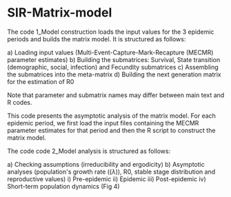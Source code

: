# SIR-Matrix-model

The code 1_Model construction loads the input values for the 3 epidemic periods and builds the matrix model. It is structured as follows:

  a) Loading input values (Multi-Event-Capture-Mark-Recapture (MECMR) parameter estimates)
  b) Building the submatrices: Survival, State transition (demographic, social, infection) and Fecundity submatrices
  c) Assembling the submatrices into the meta-matrix
  d) Building the next generation matrix for the estimation of R0


Note that parameter and submatrix names may differ between main text and R codes.

This code presents the asymptotic analysis of the matrix model. For each epidemic period, we first load the input files containing the MECMR parameter estimates for that period and then the R script to construct the matrix model.
  
The code code 2_Model analysis is structured as follows:

  a) Checking assumptions (irreducibility and ergodicity) 
  b) Asymptotic analyses (population's growth rate (($\lambda$)), R0, stable stage distribution and reproductive values)
    i) Pre-epidemic
    ii) Epidemic
    iii) Post-epidemic
    iv) Short-term population dynamics (Fig 4)

